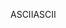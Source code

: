 <span data-ttu-id="fe043-101">ASCII</span><span class="sxs-lookup"><span data-stu-id="fe043-101">ASCII</span></span>